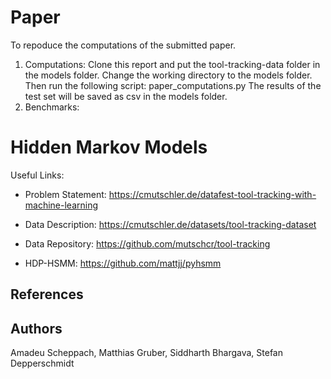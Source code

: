 # Paper
To repoduce the computations of the submitted paper.
1) Computations:
Clone this report and put the tool-tracking-data folder in the models folder. 
Change the working directory to the models folder.
Then run the following script: paper_computations.py
The results of the test set will be saved as csv in the models folder.
2) Benchmarks:




# Hidden Markov Models

Useful Links:
- Problem Statement: https://cmutschler.de/datafest-tool-tracking-with-machine-learning

- Data Description: https://cmutschler.de/datasets/tool-tracking-dataset

- Data Repository: https://github.com/mutschcr/tool-tracking

- HDP-HSMM: https://github.com/mattjj/pyhsmm

## References

## Authors

Amadeu Scheppach, Matthias Gruber, Siddharth Bhargava, Stefan Depperschmidt
